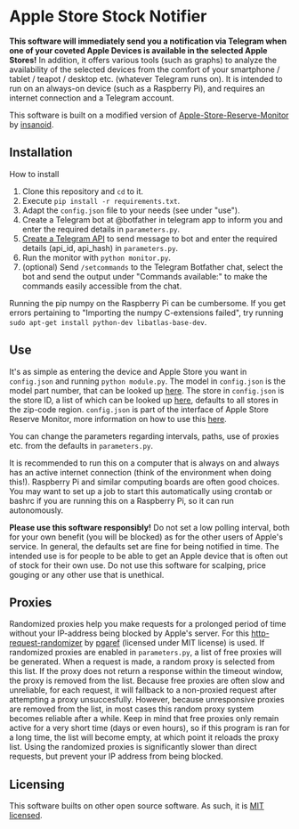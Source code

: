 # Apple Store Stock Notifier

<!-- ### Apple Store Stock Notifier monitors the availability of selected Apple devices in selected Apple stores, and sends you a notification when devices are available! -->

**This software will immediately send you a notification via Telegram when one of your coveted Apple Devices is available in the selected Apple Stores!**
In addition, it offers various tools (such as graphs) to analyze the availability of the selected devices from the comfort of your smartphone / tablet / teapot / desktop etc. (whatever Telegram runs on). 
It is intended to run on an always-on device (such as a Raspberry Pi), and requires an internet connection and a Telegram account. 

This software is built on a modified version of [Apple-Store-Reserve-Monitor](https://github.com/insanoid/Apple-Store-Reserve-Monitor) by [insanoid](https://github.com/insanoid). 


## Installation
How to install

1. Clone this repository and `cd` to it. 
2. Execute `pip install -r requirements.txt`.
3. Adapt the `config.json` file to your needs (see under "use"). 
4. Create a Telegram bot at @botfather in telegram app to inform you and enter the required details in `parameters.py`.
5. [Create a Telegram API](https://my.telegram.org/apps) to send message to bot and enter the required details (api_id, api_hash) in `parameters.py`.
6. Run the monitor with `python monitor.py`. 
7. (optional) Send `/setcommands` to the Telegram Botfather chat, select the bot and send the output under "Commands available:" to make the commands easily accessible from the chat. 

Running the pip numpy on the Raspberry Pi can be cumbersome. 
If you get errors pertaining to "Importing the numpy C-extensions failed", try running `sudo apt-get install python-dev libatlas-base-dev`. 

## Use
It's as simple as entering the device and Apple Store you want in `config.json` and running `python module.py`. 
The model in `config.json` is the model part number, that can be looked up [here](https://www.techwalls.com/iphone-13-pro-model-number-a2483-a2636-a2638-a2639-a2640-differences/). 
The store in `config.json` is the store ID, a list of which can be looked up [here](https://gist.github.com/iF2007/ff127f7722af91c47c0cb44d6c1e961d), defaults to all stores in the zip-code region. 
`config.json` is part of the interface of Apple Store Reserve Monitor, more information on how to use this [here](https://github.com/insanoid/Apple-Store-Reserve-Monitor). 

You can change the parameters regarding intervals, paths, use of proxies etc. from the defaults in `parameters.py`. 

It is recommended to run this on a computer that is always on and always has an active internet connection (think of the environment when doing this!). 
Raspberry Pi and similar computing boards are often good choices. 
You may want to set up a job to start this automatically using crontab or bashrc if you are running this on a Raspberry Pi, so it can run autonomously. 

**Please use this software responsibly!** 
Do not set a low polling interval, both for your own benefit (you will be blocked) as for the other users of Apple's service. 
In general, the defaults set are fine for being notified in time. 
The intended use is for people to be able to get an Apple device that is often out of stock for their own use. 
Do not use this software for scalping, price gouging or any other use that is unethical. 

## Proxies
Randomized proxies help you make requests for a prolonged period of time without your IP-address being blocked by Apple's server.
For this [http-request-randomizer](https://github.com/pgaref/HTTP_Request_Randomizer#http-request-randomizer-----) by [pgaref](https://github.com/pgaref/HTTP_Request_Randomizer/commits?author=pgaref) (licensed under MIT license) is used. 
If randomized proxies are enabled in `parameters.py`, a list of free proxies will be generated. 
When a request is made, a random proxy is selected from this list. 
If the proxy does not return a response within the timeout window, the proxy is removed from the list. 
Because free proxies are often slow and unreliable, for each request, it will fallback to a non-proxied request after attempting a proxy unsuccesfully. 
However, because unresponsive proxies are removed from the list, in most cases this random proxy system becomes reliable after a while. 
Keep in mind that free proxies only remain active for a very short time (days or even hours), so if this program is ran for a long time, the list will become empty, at which point it reloads the proxy list. 
Using the randomized proxies is significantly slower than direct requests, but prevent your IP address from being blocked. 

## Licensing
This software builts on other open source software. 
As such, it is [MIT licensed](). 